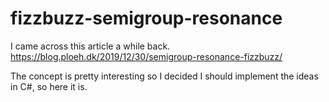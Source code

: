 # fizzbuzz-semigroup-resonance
I came across this article a while back.
https://blog.ploeh.dk/2019/12/30/semigroup-resonance-fizzbuzz/

The concept is pretty interesting so I decided I should implement the ideas in C#, so here it is.
